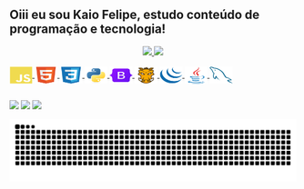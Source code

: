 ## Oiii eu sou Kaio Felipe, estudo conteúdo de programação e tecnologia!
<div align="center">
  <a href="https://github.com/oi-Kaiofelipe07">
  <img height="180em" src="https://github-readme-stats.vercel.app/api?username=oi-Kaiofelipe07&show_icons=true&theme=dark&include_all_commits=true&count_private=true"/>
  <img height="180em" src="https://github-readme-stats.vercel.app/api/top-langs/?username=oi-Kaiofelipe07&layout=compact&langs_count=7&theme=dark"/>
</div>

<div style="display: inline_block"><br>
  <img align="center" alt="Kaio-Js" height="30" width="40" src="https://raw.githubusercontent.com/devicons/devicon/master/icons/javascript/javascript-plain.svg">
  <img align="center" alt="Kaio-HTML" height="30" width="40" src="https://raw.githubusercontent.com/devicons/devicon/master/icons/html5/html5-original.svg">
  <img align="center" alt="Kaio-CSS" height="30" width="40" src="https://raw.githubusercontent.com/devicons/devicon/master/icons/css3/css3-original.svg">
  <img align="center" alt="Kaio-Python" height="30" width="40" src="https://raw.githubusercontent.com/devicons/devicon/master/icons/python/python-original.svg">
  <img align="center" alt="Kaio-bootstrap" height="30" width="40" src="https://raw.githubusercontent.com/devicons/devicon/master/icons/bootstrap/bootstrap-original.svg">
  <img align="center" alt="Kaio-Grunt" height="30" width="40" src="https://raw.githubusercontent.com/devicons/devicon/master/icons/grunt/grunt-original.svg">
  <img align="center" alt="Kaio-Jquery" height="30" width="40" src="https://raw.githubusercontent.com/devicons/devicon/master/icons/jquery/jquery-original.svg">
  <img align="center" alt="Kaio-JAVA" height="30" width="40" src="https://raw.githubusercontent.com/devicons/devicon/master/icons/java/java-original.svg">
  <img align="center" alt="Kaio-SQL" height="30" width="40" src="https://raw.githubusercontent.com/devicons/devicon/master/icons/mysql/mysql-original.svg">  
 
  ##
 
<div> 
  <a href="https://instagram.com/f.kaio17" target="_blank"><img src="https://img.shields.io/badge/-Instagram-%23E4405F?style=for-the-badge&logo=instagram&logoColor=white" target="_blank"></a>
  <a href = "mailto:kaiofelipee12@gmail.com"><img src="https://img.shields.io/badge/-Gmail-%23333?style=for-the-badge&logo=gmail&logoColor=white" target="_blank"></a>
  <a href="https://www.linkedin.com/in/kaio-felipe-004886250" target="_blank"><img src="https://img.shields.io/badge/-LinkedIn-%230077B5?style=for-the-badge&logo=linkedin&logoColor=white" target="_blank"></a> 
 
  ![Snake animation](https://github.com/oi-Kaiofelipe07/oi-Kaiofelipe07/blob/output/github-contribution-grid-snake.svg)
 
</div>
